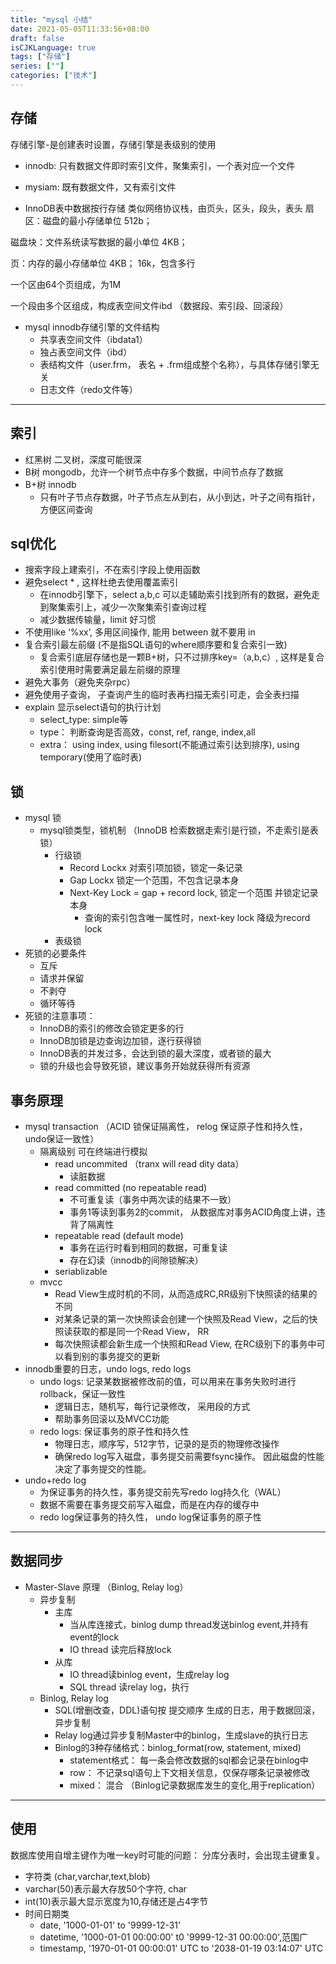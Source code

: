 ```yaml
---
title: "mysql 小结"
date: 2021-05-05T11:33:56+08:00
draft: false
isCJKLanguage: true
tags: ["存储"]
series: [""]
categories: ["技术"]
---
```

## 存储

存储引擎-是创建表时设置，存储引擎是表级别的使用
+ innodb: 只有数据文件即时索引文件，聚集索引，一个表对应一个文件
+ mysiam: 既有数据文件，又有索引文件

+ InnoDB表中数据按行存储 类似网络协议栈，由页头，区头，段头，表头
扇区：磁盘的最小存储单位 512b；

磁盘块：文件系统读写数据的最小单位 4KB；

页：内存的最小存储单位 4KB； 16k，包含多行

一个区由64个页组成，为1M

一个段由多个区组成，构成表空间文件ibd （数据段、索引段、回滚段）

+ mysql innodb存储引擎的文件结构
	+ 共享表空间文件（ibdata1）
	+ 独占表空间文件（ibd）
	+ 表结构文件（user.frm， 表名 + .frm组成整个名称），与具体存储引擎无关
	+ 日志文件（redo文件等）

---
## 索引

+ 红黑树 二叉树，深度可能很深
+ B树 mongodb，允许一个树节点中存多个数据，中间节点存了数据
+ B+树 innodb
  + 只有叶子节点存数据，叶子节点左从到右，从小到达，叶子之间有指针，方便区间查询

## sql优化

+ 搜索字段上建索引，不在索引字段上使用函数
+ 避免select * ,  这样杜绝去使用覆盖索引
	+ 在innodb引擎下，select a,b,c 可以走辅助索引找到所有的数据，避免走到聚集索引上，减少一次聚集索引查询过程
	+ 减少数据传输量，limit 好习惯
+ 不使用like ‘%xx’, 多用区间操作, 能用 between 就不要用 in 	
+ 复合索引最左前缀 (不是指SQL语句的where顺序要和复合索引一致)
	+ 复合索引底层存储也是一颗B+树，只不过排序key=（a,b,c）, 这样是复合索引使用时需要满足最左前缀的原理
+ 避免大事务（避免夹杂rpc）
+ 避免使用子查询， 子查询产生的临时表再扫描无索引可走，会全表扫描
+ explain 显示select语句的执行计划
	+ select_type: simple等
	+ type： 判断查询是否高效，const, ref, range, index,all
	+ extra： using index, using filesort(不能通过索引达到排序), using temporary(使用了临时表)


## 锁

+ mysql 锁
	+ mysql锁类型，锁机制 （InnoDB 检索数据走索引是行锁，不走索引是表锁）
		+ 行级锁
			+ Record Lockx 对索引项加锁，锁定一条记录
			+ Gap Lockx 锁定一个范围，不包含记录本身
			+ Next-Key Lock = gap + record lock, 锁定一个范围 并锁定记录本身
				+ 查询的索引包含唯一属性时，next-key lock 降级为record lock
		+ 表级锁
+ 死锁的必要条件
	+ 互斥
	+ 请求并保留
	+ 不剥夺
	+ 循环等待
+ 死锁的注意事项：
	+ InnoDB的索引的修改会锁定更多的行
	+ InnoDB加锁是边查询边加锁，逐行获得锁
	+ InnoDB表的并发过多，会达到锁的最大深度，或者锁的最大
	+ 锁的升级也会导致死锁，建议事务开始就获得所有资源



## 事务原理


+ mysql transaction （ACID 锁保证隔离性， relog 保证原子性和持久性， undo保证一致性）
	+ 隔离级别 可在终端进行模拟
		+ read uncommited （tranx will read dity data）
			+ 读脏数据
		+ read committed (no repeatable read)
			+ 不可重复读（事务中两次读的结果不一致）
			+ 事务1等读到事务2的commit， 从数据库对事务ACID角度上讲，违背了隔离性
		+ repeatable read (default mode)
			+ 事务在运行时看到相同的数据，可重复读
			+ 存在幻读（innodb的间隙锁解决）
		+ seriablizable
	+ mvcc
    	+ Read View生成时机的不同，从而造成RC,RR级别下快照读的结果的不同
    	+ 对某条记录的第一次快照读会创建一个快照及Read View，之后的快照读获取的都是同一个Read View， RR
    	+ 每次快照读都会新生成一个快照和Read View, 在RC级别下的事务中可以看到别的事务提交的更新
+ innodb重要的日志，undo logs, redo logs
	+ undo logs: 记录某数据被修改前的值，可以用来在事务失败时进行rollback，保证一致性
		+ 逻辑日志，随机写，每行记录修改， 采用段的方式
		+ 帮助事务回滚以及MVCC功能 
	+ redo logs: 保证事务的原子性和持久性
		+ 物理日志，顺序写，512字节，记录的是页的物理修改操作
		+ 确保redo log写入磁盘，事务提交前需要fsync操作。 因此磁盘的性能决定了事务提交的性能。
+ undo+redo log
	+ 为保证事务的持久性，事务提交前先写redo log持久化（WAL）
	+ 数据不需要在事务提交前写入磁盘，而是在内存的缓存中
	+ redo log保证事务的持久性， undo log保证事务的原子性

---
## 数据同步

+ Master-Slave 原理 （Binlog, Relay log）
	+ 异步复制
		+ 主库
			+ 当从库连接式，binlog dump thread发送binlog event,并持有event的lock
			+ IO thread 读完后释放lock 	 
		+ 从库
			+ IO thread读binlog event，生成relay log
			+ SQL thread 读relay log，执行
	+ Binlog, Relay log
		+ SQL(增删改查，DDL)语句按 提交顺序 生成的日志，用于数据回滚，异步复制
		+ Relay log通过异步复制Master中的binlog，生成slave的执行日志
		+ Binlog的3种存储格式：binlog_format(row, statement, mixed)
			+ statement格式： 每一条会修改数据的sql都会记录在binlog中
			+ row： 不记录sql语句上下文相关信息，仅保存哪条记录被修改
			+ mixed： 混合	（Binlog记录数据库发生的变化,用于replication）
---
## 使用

数据库使用自增主键作为唯一key时可能的问题： 分库分表时，会出现主键重复。

+	字符类 (char,varchar,text,blob)
  + varchar(50)表示最大存放50个字符, char
  + int(10)表示最大显示宽度为10,存储还是占4字节
+ 时间日期类
  + date, '1000-01-01' to '9999-12-31'
  + datetime, '1000-01-01 00:00:00' t0 '9999-12-31 00:00:00',范围广
  + timestamp, '1970-01-01 00:00:01' UTC to '2038-01-19 03:14:07' UTC

